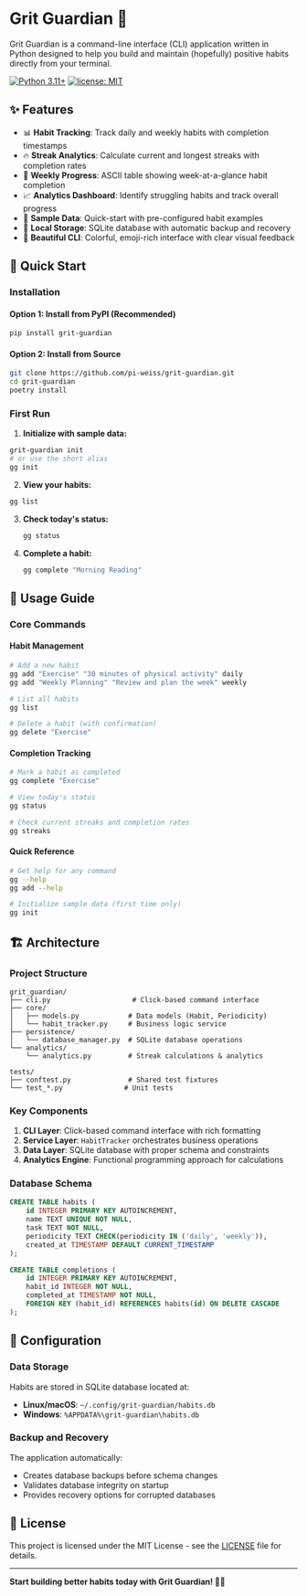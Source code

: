 # Grit Guardian 🐉

Grit Guardian is a command-line interface (CLI) application written in Python designed to help you build and maintain (hopefully) positive habits directly from your terminal.

[![Python 3.11+](https://img.shields.io/badge/python-3.11+-blue.svg)](https://www.python.org/downloads)
[![license: MIT](https://img.shields.io/badge/License-MIT-yellow.svg)](https://opensource.org/licenses/MIT)
## ✨ Features

- 📊 **Habit Tracking**: Track daily and weekly habits with completion timestamps
- 🔥 **Streak Analytics**: Calculate current and longest streaks with completion rates
- 📅 **Weekly Progress**: ASCII table showing week-at-a-glance habit completion
- 📈 **Analytics Dashboard**: Identify struggling habits and track overall progress
- 🎯 **Sample Data**: Quick-start with pre-configured habit examples
- 💾 **Local Storage**: SQLite database with automatic backup and recovery
- 🎨 **Beautiful CLI**: Colorful, emoji-rich interface with clear visual feedback

## 🚀 Quick Start

### Installation

#### Option 1: Install from PyPI (Recommended)
```bash
pip install grit-guardian
```

#### Option 2: Install from Source
```bash
git clone https://github.com/pi-weiss/grit-guardian.git
cd grit-guardian
poetry install
```

### First Run

1. **Initialize with sample data:**
  ```bash
  grit-guardian init
  # or use the short alias
  gg init
  ```

2. **View your habits:**
  ```bash
  gg list
  ```

3. **Check today's status:**
   ```bash
   gg status
   ```

4. **Complete a habit:**
   ```bash
   gg complete "Morning Reading"
   ```

## 📖 Usage Guide

### Core Commands

#### Habit Management
```bash
# Add a new habit
gg add "Exercise" "30 minutes of physical activity" daily
gg add "Weekly Planning" "Review and plan the week" weekly

# List all habits
gg list

# Delete a habit (with confirmation)
gg delete "Exercise"
```

#### Completion Tracking
```bash
# Mark a habit as completed
gg complete "Exercise"

# View today's status
gg status

# Check current streaks and completion rates
gg streaks
```

#### Quick Reference
```bash
# Get help for any command
gg --help
gg add --help

# Initialize sample data (first time only)
gg init
```
## 🏗️ Architecture

### Project Structure
```
grit_guardian/
├── cli.py                    # Click-based command interface
├── core/
│   ├── models.py            # Data models (Habit, Periodicity)
│   └── habit_tracker.py     # Business logic service
├── persistence/
│   └── database_manager.py  # SQLite database operations
└── analytics/
    └── analytics.py         # Streak calculations & analytics

tests/
├── conftest.py              # Shared test fixtures
└── test_*.py               # Unit tests
```

### Key Components

1. **CLI Layer**: Click-based command interface with rich formatting
2. **Service Layer**: `HabitTracker` orchestrates business operations
3. **Data Layer**: SQLite database with proper schema and constraints
4. **Analytics Engine**: Functional programming approach for calculations

### Database Schema

```sql
CREATE TABLE habits (
    id INTEGER PRIMARY KEY AUTOINCREMENT,
    name TEXT UNIQUE NOT NULL,
    task TEXT NOT NULL,
    periodicity TEXT CHECK(periodicity IN ('daily', 'weekly')),
    created_at TIMESTAMP DEFAULT CURRENT_TIMESTAMP
);

CREATE TABLE completions (
    id INTEGER PRIMARY KEY AUTOINCREMENT,
    habit_id INTEGER NOT NULL,
    completed_at TIMESTAMP NOT NULL,
    FOREIGN KEY (habit_id) REFERENCES habits(id) ON DELETE CASCADE
);
```

## 🔧 Configuration

### Data Storage

Habits are stored in SQLite database located at:
- **Linux/macOS**: `~/.config/grit-guardian/habits.db`
- **Windows**: `%APPDATA%\grit-guardian\habits.db`

### Backup and Recovery

The application automatically:
- Creates database backups before schema changes
- Validates database integrity on startup
- Provides recovery options for corrupted databases

## 📜 License

This project is licensed under the MIT License - see the [LICENSE](LICENSE) file for details.

---

**Start building better habits today with Grit Guardian! 🐉✨**

